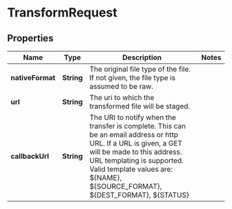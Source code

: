 
# TransformRequest

## Properties
Name | Type | Description | Notes
------------ | ------------- | ------------- | -------------
**nativeFormat** | **String** | The original file type of the file. If not given, the file type is assumed to be raw. | 
**url** | **String** | The uri to which the transformed file will be staged. | 
**callbackUrl** | **String** | The URI to notify when the transfer is complete. This can be an email address or http URL. If a URL is given, a GET will be made to this address. URL templating is supported. Valid template values are: ${NAME}, ${SOURCE_FORMAT}, ${DEST_FORMAT}, ${STATUS} | 



